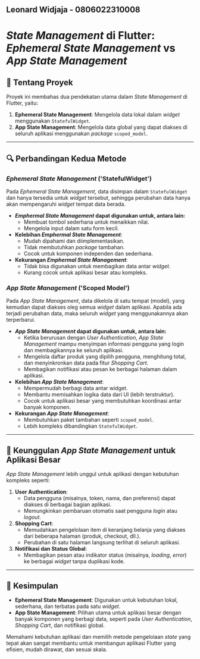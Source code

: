 Leonard Widjaja - 0806022310008
---

# *State Management* di Flutter: ***Ephemeral State Management*** vs ***App State Management***

## 📖 Tentang Proyek
Proyek ini membahas dua pendekatan utama dalam *State Management* di Flutter, yaitu:
1. **Ephemeral State Management**: Mengelola data lokal dalam *widget* menggunakan `StatefulWidget`.
2. **App State Management**: Mengelola data global yang dapat diakses di seluruh aplikasi menggunakan *package* `scoped_model`.

---

## 🔍 Perbandingan Kedua Metode

### ***Ephemeral State Management* ('StatefulWidget')**
Pada *Ephemeral State Management*, data disimpan dalam `StatefulWidget` dan hanya tersedia untuk *widget* tersebut, sehingga perubahan data hanya akan mempengaruhi *widget* tempat data berada. 
- ***Emphermal State Management* dapat digunakan untuk, antara lain:**
  - Membuat tombol sederhana untuk menaikkan nilai.
  - Mengelola input dalam satu form kecil.
- **Kelebihan *Emphermal State Management***:
  - Mudah dipahami dan diimplementasikan.
  - Tidak membutuhkan *package* tambahan.
  - Cocok untuk komponen independen dan sederhana.
- **Kekurangan *Emphermal State Management***:
  - Tidak bisa digunakan untuk membagikan data antar *widget*.
  - Kurang cocok untuk aplikasi besar atau kompleks.

### ***App State Management* ('Scoped Model')**
Pada *App State Management*, data dikelola di satu tempat (model), yang kemudian dapat diakses oleg semua *widget* dalam aplikasi. Apabila ada terjadi perubahan data, maka seluruh *widget* yang menggunakannya akan terperbarui. 
- ***App State Management* dapat digunakan untuk, antara lain:**
  - Ketika berurusan dengan *User Authentication*, *App State Management* mampu menyimpan informasi pengguna yang login dan membagikannya ke seluruh aplikasi.
  - Mengelola daftar produk yang dipilih pengguna, menghitung total, dan menyinkronkan data pada fitur *Shopping Cart*.
  - Membagikan notifikasi atau pesan ke berbagai halaman dalam aplikasi.
- **Kelebihan *App State Management***:
  - Mempermudah berbagi data antar widget.
  - Membantu memisahkan logika data dari UI (lebih terstruktur).
  - Cocok untuk aplikasi besar yang membutuhkan koordinasi antar banyak komponen.
- **Kekurangan *App State Management***:
  - Membutuhkan paket tambahan seperti `scoped_model`.
  - Lebih kompleks dibandingkan `StatefulWidget`.

---

## 🎯 Keunggulan *App State Management* untuk Aplikasi Besar
*App State Management* lebih unggul untuk aplikasi dengan kebutuhan kompleks seperti:
1. **User Authentication**:
   - Data pengguna (misalnya, token, nama, dan preferensi) dapat diakses di berbagai bagian aplikasi.
   - Memungkinkan pembaruan otomatis saat pengguna *login* atau *logout*.
2. **Shopping Cart**:
   - Memudahkan pengelolaan item di keranjang belanja yang diakses dari beberapa halaman (produk, checkout, dll.).
   - Perubahan di satu halaman langsung terlihat di seluruh aplikasi.
3. **Notifikasi dan Status Global**:
   - Membagikan pesan atau indikator status (misalnya, *loading*, *error*) ke berbagai *widget* tanpa duplikasi kode.

---

## 🎯 Kesimpulan
- **Ephemeral State Management**: Digunakan untuk kebutuhan lokal, sederhana, dan terbatas pada satu *widget*.
- **App State Management**: Pilihan utama untuk aplikasi besar dengan banyak komponen yang berbagi data, seperti pada *User Authentication*, *Shopping Cart*, dan notifikasi global.

Memahami kebutuhan aplikasi dan memilih metode pengelolaan *state* yang tepat akan sangat membantu untuk membangun aplikasi Flutter yang efisien, mudah dirawat, dan sesuai skala.

